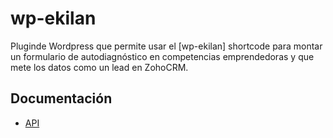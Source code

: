 # wp-ekilan
Pluginde Wordpress que permite usar el [wp-ekilan] shortcode para montar un formulario de autodiagnóstico en competencias emprendedoras y que mete los datos como un lead en ZohoCRM.

## Documentación
* [API](https://www.zoho.com/crm/developer/docs/api/v7/)